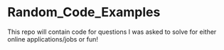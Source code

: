 # Random_Code_Examples
This repo will contain code for questions I was asked to solve for either online applications/jobs or fun!
